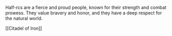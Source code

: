 Half-rcs are a fierce and proud people, known for their strength and combat prowess. They value bravery and honor, and they have a deep respect for the natural world.



[[Citadel of Iron]]